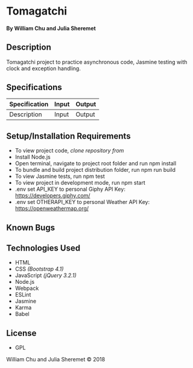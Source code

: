 # **Tomagatchi**

#### By William Chu and Julia Sheremet

## Description
Tomagatchi project to practice asynchronous code, Jasmine testing with clock and exception handling.

## Specifications

| Specification | Input | Output |
| --- | --- | --- |
| Description | Input | Output|

## Setup/Installation Requirements

* To view project code, _clone repository from_
* Install Node.js
* Open terminal, navigate to project root folder and run npm install
* To bundle and build project distribution folder, run npm run build
* To view Jasmine tests, run npm test
* To view project in development mode, run npm start
* .env set API_KEY to personal Giphy API Key: https://developers.giphy.com/
* .env set OTHERAPI_KEY to personal Weather API Key: https://openweathermap.org/

## Known Bugs

## Technologies Used

* HTML
* CSS _(Bootstrap 4.1)_
* JavaScript _(jQuery 3.2.1)_
* Node.js
* Webpack
* ESLint
* Jasmine
* Karma
* Babel

## License

* GPL

William Chu and Julia Sheremet © 2018
